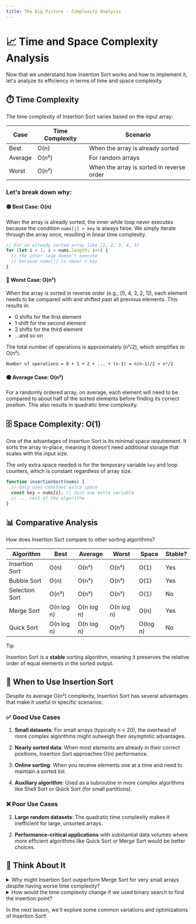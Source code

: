 ```yaml
---
title: The Big Picture - Complexity Analysis
---
```


# 📈 Time and Space Complexity Analysis

Now that we understand how Insertion Sort works and how to implement it, let's analyze its efficiency in terms of time and space complexity.

## ⏱️ Time Complexity

The time complexity of Insertion Sort varies based on the input array:

| Case | Time Complexity | Scenario |
|------|----------------|----------|
| Best | O(n) | When the array is already sorted |
| Average | O(n²) | For random arrays |
| Worst | O(n²) | When the array is sorted in reverse order |

### Let's break down why:

#### 🟢 Best Case: O(n)

When the array is already sorted, the inner while loop never executes because the condition `nums[j] > key` is always false. We simply iterate through the array once, resulting in linear time complexity.

```javascript
// For an already sorted array like [1, 2, 3, 4, 5]
for (let i = 1; i < nums.length; i++) {
  // The inner loop doesn't execute
  // because nums[j] is never > key
}
```

#### 🔴 Worst Case: O(n²)

When the array is sorted in reverse order (e.g., [5, 4, 3, 2, 1]), each element needs to be compared with and shifted past all previous elements. This results in:
- 0 shifts for the first element
- 1 shift for the second element
- 2 shifts for the third element
- ...and so on

The total number of operations is approximately (n²/2), which simplifies to O(n²).

```
Number of operations = 0 + 1 + 2 + ... + (n-1) = n(n-1)/2 ≈ n²/2
```

#### 🟠 Average Case: O(n²)

For a randomly ordered array, on average, each element will need to be compared to about half of the sorted elements before finding its correct position. This also results in quadratic time complexity.

## 🗄️ Space Complexity: O(1)

One of the advantages of Insertion Sort is its minimal space requirement. It sorts the array in-place, meaning it doesn't need additional storage that scales with the input size.

The only extra space needed is for the temporary variable `key` and loop counters, which is constant regardless of array size.

```javascript
function insertionSort(nums) {
  // Only uses constant extra space
  const key = nums[i]; // Just one extra variable
  // ... rest of the algorithm
}
```

## 📊 Comparative Analysis

How does Insertion Sort compare to other sorting algorithms?

| Algorithm | Best | Average | Worst | Space | Stable? |
|-----------|------|---------|-------|-------|---------|
| Insertion Sort | O(n) | O(n²) | O(n²) | O(1) | Yes |
| Bubble Sort | O(n) | O(n²) | O(n²) | O(1) | Yes |
| Selection Sort | O(n²) | O(n²) | O(n²) | O(1) | No |
| Merge Sort | O(n log n) | O(n log n) | O(n log n) | O(n) | Yes |
| Quick Sort | O(n log n) | O(n log n) | O(n²) | O(log n) | No |

> [!TIP]
> Insertion Sort is a **stable** sorting algorithm, meaning it preserves the relative order of equal elements in the sorted output.

## 📏 When to Use Insertion Sort

Despite its average O(n²) complexity, Insertion Sort has several advantages that make it useful in specific scenarios:

### ✅ Good Use Cases

1. **Small datasets**: For small arrays (typically n < 20), the overhead of more complex algorithms might outweigh their asymptotic advantages.

2. **Nearly sorted data**: When most elements are already in their correct positions, Insertion Sort approaches O(n) performance.

3. **Online sorting**: When you receive elements one at a time and need to maintain a sorted list.

4. **Auxiliary algorithm**: Used as a subroutine in more complex algorithms like Shell Sort or Quick Sort (for small partitions).

### ❌ Poor Use Cases

1. **Large random datasets**: The quadratic time complexity makes it inefficient for large, unsorted arrays.

2. **Performance-critical applications** with substantial data volumes where more efficient algorithms like Quick Sort or Merge Sort would be better choices.

## 🤔 Think About It

<details>
<summary>Why might Insertion Sort outperform Merge Sort for very small arrays despite having worse time complexity?</summary>

For very small arrays:
- Insertion Sort has minimal overhead and excellent locality of reference
- Merge Sort has the overhead of recursive calls and additional memory allocation
- The constant factors hidden in Big O notation become significant for small inputs
- The simplicity of Insertion Sort can lead to fewer actual CPU operations

This is why many sorting library implementations use Insertion Sort for small subarrays within more complex algorithms!
</details>

<details>
<summary>How would the time complexity change if we used binary search to find the insertion point?</summary>

Using binary search to find the insertion position would reduce the comparison operations from O(n) to O(log n) per element. However, we would still need O(n) operations to shift elements for each insertion, so the overall time complexity would remain O(n²) in the worst case.

This variant is called "Binary Insertion Sort" and can be useful when comparisons are expensive but shifts are cheap.
</details>

In the next lesson, we'll explore some common variations and optimizations of Insertion Sort! 
